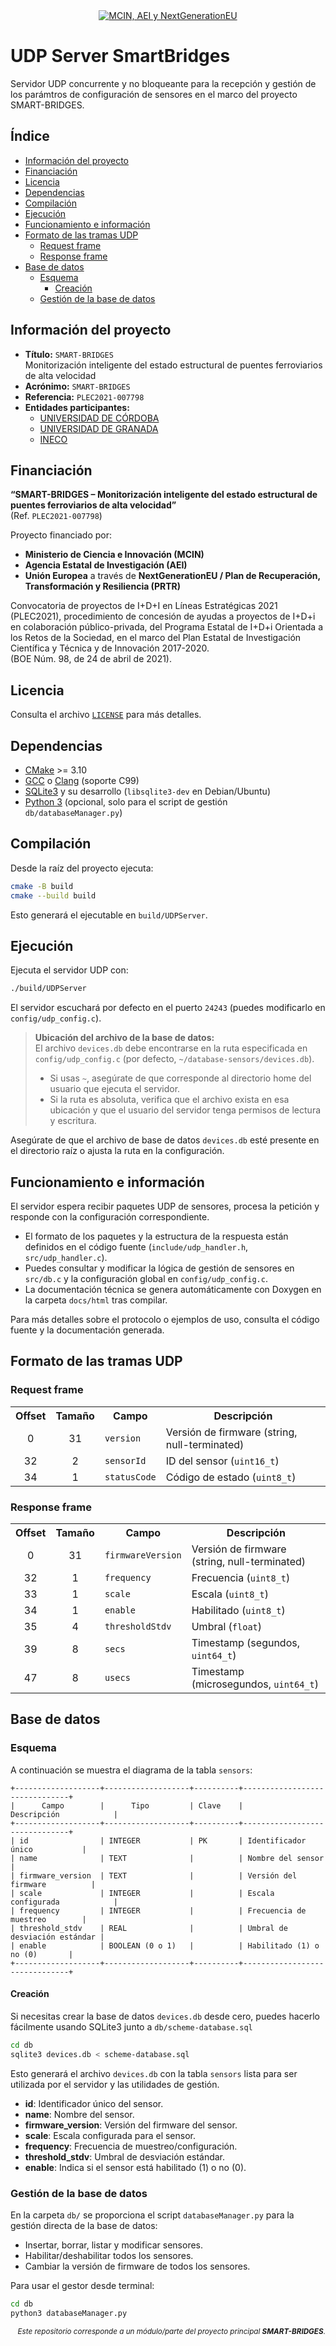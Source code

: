 <div align="center">
  <a href="https://www.ciencia.gob.es/portal/site/MICINN/">
    <img src="https://otri.ugr.es/sites/webugr/otri/public/inline-images/PLEC_2021_Logos_micin-financiadoUEnextgeneration-prtr-aei.jpg" alt="MCIN, AEI y NextGenerationEU"/>
  </a>
</div>

# UDP Server SmartBridges <!-- omit from toc -->

Servidor UDP concurrente y no bloqueante para la recepción y gestión de los parámtros de configuración de sensores en el marco del proyecto SMART-BRIDGES.


## Índice <!-- omit from toc -->

- [Información del proyecto](#información-del-proyecto)
- [Financiación](#financiación)
- [Licencia](#licencia)
- [Dependencias](#dependencias)
- [Compilación](#compilación)
- [Ejecución](#ejecución)
- [Funcionamiento e información](#funcionamiento-e-información)
- [Formato de las tramas UDP](#formato-de-las-tramas-udp)
  - [Request frame](#request-frame)
  - [Response frame](#response-frame)
- [Base de datos](#base-de-datos)
  - [Esquema](#esquema)
    - [Creación](#creación)
  - [Gestión de la base de datos](#gestión-de-la-base-de-datos)


## Información del proyecto

- **Título:** `SMART-BRIDGES`  
  Monitorización inteligente del estado estructural de puentes ferroviarios de alta velocidad
- **Acrónimo:** `SMART-BRIDGES`
- **Referencia:** `PLEC2021-007798`
- **Entidades participantes:**
  - [UNIVERSIDAD DE CÓRDOBA](https://www.uco.es/)
  - [UNIVERSIDAD DE GRANADA](https://www.ugr.es/)
  - [INECO](https://www.ineco.com/)

## Financiación

**“SMART-BRIDGES – Monitorización inteligente del estado estructural de puentes ferroviarios de alta velocidad”**  
(Ref. `PLEC2021-007798`)

Proyecto financiado por:
- **Ministerio de Ciencia e Innovación (MCIN)**
- **Agencia Estatal de Investigación (AEI)**
- **Unión Europea** a través de **NextGenerationEU / Plan de Recuperación, Transformación y Resiliencia (PRTR)**

Convocatoria de proyectos de I+D+I en Líneas Estratégicas 2021 (PLEC2021),
procedimiento de concesión de ayudas a proyectos de I+D+i en colaboración público-privada,
del Programa Estatal de I+D+i Orientada a los Retos de la Sociedad,
en el marco del Plan Estatal de Investigación Científica y Técnica y de Innovación 2017-2020.  
(BOE Núm. 98, de 24 de abril de 2021).

## Licencia

Consulta el archivo [`LICENSE`](LICENSE) para más detalles.


## Dependencias

- [CMake](https://cmake.org/) >= 3.10
- [GCC](https://gcc.gnu.org/) o [Clang](https://clang.llvm.org/) (soporte C99)
- [SQLite3](https://www.sqlite.org/index.html) y su desarrollo (`libsqlite3-dev` en Debian/Ubuntu)
- [Python 3](https://www.python.org/) (opcional, solo para el script de gestión `db/databaseManager.py`)


## Compilación

Desde la raíz del proyecto ejecuta:

```bash
cmake -B build
cmake --build build
```

Esto generará el ejecutable en `build/UDPServer`.

## Ejecución

Ejecuta el servidor UDP con:

```bash
./build/UDPServer
```

El servidor escuchará por defecto en el puerto `24243` (puedes modificarlo en `config/udp_config.c`).

> **Ubicación del archivo de la base de datos:**  
> El archivo `devices.db` debe encontrarse en la ruta especificada en `config/udp_config.c` (por defecto, `~/database-sensors/devices.db`).  
> - Si usas `~`, asegúrate de que corresponde al directorio home del usuario que ejecuta el servidor.  
> - Si la ruta es absoluta, verifica que el archivo exista en esa ubicación y que el usuario del servidor tenga permisos de lectura y escritura.

Asegúrate de que el archivo de base de datos `devices.db` esté presente en el directorio raíz o ajusta la ruta en la configuración.

## Funcionamiento e información

El servidor espera recibir paquetes UDP de sensores, procesa la petición y responde con la configuración correspondiente.

- El formato de los paquetes y la estructura de la respuesta están definidos en el código fuente (`include/udp_handler.h`, `src/udp_handler.c`).
- Puedes consultar y modificar la lógica de gestión de sensores en `src/db.c` y la configuración global en `config/udp_config.c`.
- La documentación técnica se genera automáticamente con Doxygen en la carpeta `docs/html` tras compilar.

Para más detalles sobre el protocolo o ejemplos de uso, consulta el código fuente y la documentación generada.


## Formato de las tramas UDP

### Request frame

<table>
  <tr><th>Offset</th><th>Tamaño</th><th>Campo</th><th>Descripción</th></tr>
  <tr><td align="center">0</td><td align="center">31</td><td><code>version</code></td><td>Versión de firmware (string, null-terminated)</td></tr>
  <tr><td align="center">32</td><td align="center">2</td><td><code>sensorId</code></td><td>ID del sensor (<code>uint16_t</code>)</td></tr>
  <tr><td align="center">34</td><td align="center">1</td><td><code>statusCode</code></td><td>Código de estado (<code>uint8_t</code>)</td></tr>
</table>

### Response frame

<table>
  <tr><th>Offset</th><th>Tamaño</th><th>Campo</th><th>Descripción</th></tr>
  <tr><td align="center">0</td><td align="center">31</td><td><code>firmwareVersion</code></td><td>Versión de firmware (string, null-terminated)</td></tr>
  <tr><td align="center">32</td><td align="center">1</td><td><code>frequency</code></td><td>Frecuencia (<code>uint8_t</code>)</td></tr>
  <tr><td align="center">33</td><td align="center">1</td><td><code>scale</code></td><td>Escala (<code>uint8_t</code>)</td></tr>
  <tr><td align="center">34</td><td align="center">1</td><td><code>enable</code></td><td>Habilitado (<code>uint8_t</code>)</td></tr>
  <tr><td align="center">35</td><td align="center">4</td><td><code>thresholdStdv</code></td><td>Umbral (<code>float</code>)</td></tr>
  <tr><td align="center">39</td><td align="center">8</td><td><code>secs</code></td><td>Timestamp (segundos, <code>uint64_t</code>)</td></tr>
  <tr><td align="center">47</td><td align="center">8</td><td><code>usecs</code></td><td>Timestamp (microsegundos, <code>uint64_t</code>)</td></tr>
</table>

## Base de datos

### Esquema

A continuación se muestra el diagrama de la tabla `sensors`:

```
+-------------------+-------------------+----------+-------------------------------+
|      Campo        |      Tipo         | Clave    |        Descripción            |
+-------------------+-------------------+----------+-------------------------------+
| id                | INTEGER           | PK       | Identificador único           |
| name              | TEXT              |          | Nombre del sensor             |
| firmware_version  | TEXT              |          | Versión del firmware          |
| scale             | INTEGER           |          | Escala configurada            |
| frequency         | INTEGER           |          | Frecuencia de muestreo        |
| threshold_stdv    | REAL              |          | Umbral de desviación estándar |
| enable            | BOOLEAN (0 o 1)   |          | Habilitado (1) o no (0)       |
+-------------------+-------------------+----------+-------------------------------+
```

#### Creación

Si necesitas crear la base de datos `devices.db` desde cero, puedes hacerlo fácilmente usando SQLite3 junto a `db/scheme-database.sql`

```bash
cd db
sqlite3 devices.db < scheme-database.sql
```

Esto generará el archivo `devices.db` con la tabla `sensors` lista para ser utilizada por el servidor y las utilidades de gestión.

- <b>id</b>: Identificador único del sensor.
- <b>name</b>: Nombre del sensor.
- <b>firmware_version</b>: Versión del firmware del sensor.
- <b>scale</b>: Escala configurada para el sensor.
- <b>frequency</b>: Frecuencia de muestreo/configuración.
- <b>threshold_stdv</b>: Umbral de desviación estándar.
- <b>enable</b>: Indica si el sensor está habilitado (1) o no (0).


### Gestión de la base de datos

En la carpeta `db/` se proporciona el script `databaseManager.py` para la gestión directa de la base de datos:
  - Insertar, borrar, listar y modificar sensores.
  - Habilitar/deshabilitar todos los sensores.
  - Cambiar la versión de firmware de todos los sensores.

Para usar el gestor desde terminal:

```bash
cd db
python3 databaseManager.py
```


<p align="right"><sub><em>Este repositorio corresponde a un módulo/parte del proyecto principal <b>SMART-BRIDGES</b>.</em></sub></p>